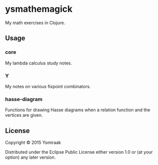 # ysmathemagick

My math exercises in Clojure.

## Usage

### core ###

My lambda calculus study notes.

### Y ###

My notes on various fixpoint combinators.

### hasse-diagram ###

Functions for drawing Hasse diagrams when a relation function and the vertices are given.

## License

Copyright © 2015 Ysmiraak

Distributed under the Eclipse Public License either version 1.0 or (at
your option) any later version.
